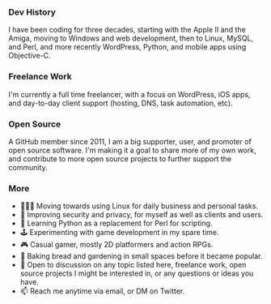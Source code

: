 ### Dev History

I have been coding for three decades, starting with the Apple II and the Amiga, moving to Windows and web development, then to Linux, MySQL, and Perl, and more recently WordPress, Python, and mobile apps using Objective-C.

### Freelance Work

I'm currently a full time freelancer, with a focus on WordPress, iOS apps, and day-to-day client support (hosting, DNS, task automation, etc).

### Open Source

A GitHub member since 2011, I am a big supporter, user, and promoter of open source software. I'm making it a goal to share more of my own work, and contribute to more open source projects to further support the community.

### More

- 👨🏼‍💻 Moving towards using Linux for daily business and personal tasks.
- 🔭 Improving security and privacy, for myself as well as clients and users.
- 🌱 Learning Python as a replacement for Perl for scripting.
- 🕹 Experimenting with game development in my spare time. 
- 🎮 Casual gamer, mostly 2D platformers and action RPGs.
- 🏡 Baking bread and gardening in small spaces before it became popular.
- 💬 Open to discussion on any topic listed here, freelance work, open source projects I might be interested in, or any questions or ideas you have.
- 📫 Reach me anytime via email, or DM on Twitter.
